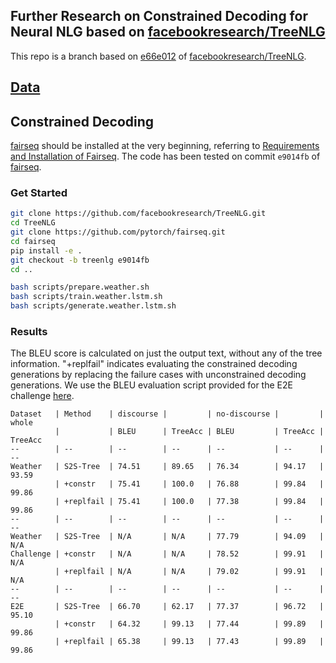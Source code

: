 ## Further Research on Constrained Decoding for Neural NLG based on [facebookresearch/TreeNLG](https://github.com/facebookresearch/TreeNLG)

This repo is a branch based on [e66e012](https://github.com/facebookresearch/TreeNLG/commit/e66e0123dd2eec6f9e25ed3f1cf935ddf15ff2af) of [facebookresearch/TreeNLG](https://github.com/facebookresearch/TreeNLG).

## [Data](https://github.com/facebookresearch/TreeNLG#data)

## Constrained Decoding

[fairseq](https://github.com/pytorch/fairseq) should be installed at the very beginning, referring to [Requirements and Installation of Fairseq](https://github.com/pytorch/fairseq#requirements-and-installation). The code has been tested on commit `e9014fb` of [fairseq](https://github.com/pytorch/fairseq).

### Get Started

```bash
git clone https://github.com/facebookresearch/TreeNLG.git
cd TreeNLG
git clone https://github.com/pytorch/fairseq.git
cd fairseq
pip install -e .
git checkout -b treenlg e9014fb
cd ..
```

```bash
bash scripts/prepare.weather.sh
bash scripts/train.weather.lstm.sh
bash scripts/generate.weather.lstm.sh
```

### Results

The BLEU score is calculated on just the output text, without any of the tree information. "+replfail" indicates evaluating the constrained decoding generations by replacing the failure cases with unconstrained decoding generations. We use the BLEU evaluation script provided for the E2E challenge [here](https://github.com/tuetschek/e2e-metrics).

```
Dataset   | Method    | discourse |         | no-discourse |         | whole
          |           | BLEU      | TreeAcc | BLEU         | TreeAcc | TreeAcc
--        | --        | --        | --      | --           | --      | --
Weather   | S2S-Tree  | 74.51     | 89.65   | 76.34        | 94.17   | 93.59
          | +constr   | 75.41     | 100.0   | 76.88        | 99.84   | 99.86
          | +replfail | 75.41     | 100.0   | 77.38        | 99.84   | 99.86
--        | --        | --        | --      | --           | --      | --
Weather   | S2S-Tree  | N/A       | N/A     | 77.79        | 94.09   | N/A
Challenge | +constr   | N/A       | N/A     | 78.52        | 99.91   | N/A
          | +replfail | N/A       | N/A     | 79.02        | 99.91   | N/A
--        | --        | --        | --      | --           | --      | --
E2E       | S2S-Tree  | 66.70     | 62.17   | 77.37        | 96.72   | 95.10
          | +constr   | 64.32     | 99.13   | 77.44        | 99.89   | 99.86
          | +replfail | 65.38     | 99.13   | 77.43        | 99.89   | 99.86
```
